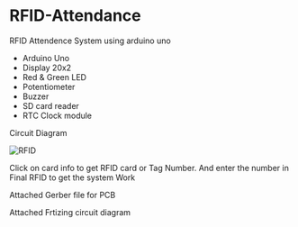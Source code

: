 # RFID-Attendance

RFID Attendence System using arduino uno
 - Arduino Uno
 - Display 20x2
 - Red & Green LED
 - Potentiometer 
 - Buzzer
 - SD card reader
 - RTC Clock module
 
 Circuit Diagram
 
 
![RFID](https://user-images.githubusercontent.com/68271114/154797643-671bc4ea-bc49-4062-b8d3-d7a4e1dbc458.jpg)


Click on card info to get RFID card or Tag Number. And enter the number in Final RFID to get the system Work


Attached Gerber file for PCB 

Attached Frtizing circuit diagram
